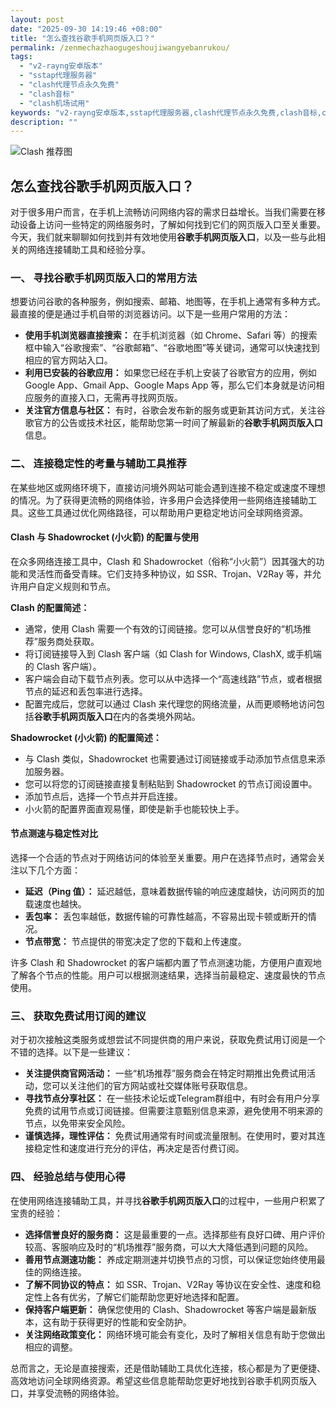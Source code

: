 ```yaml
---
layout: post
date: "2025-09-30 14:19:46 +08:00"
title: "怎么查找谷歌手机网页版入口？"
permalink: /zenmechazhaogugeshoujiwangyebanrukou/
tags:
  - "v2-rayng安卓版本"
  - "sstap代理服务器"
  - "clash代理节点永久免费"
  - "clash音标"
  - "clash机场试用"
keywords: "v2-rayng安卓版本,sstap代理服务器,clash代理节点永久免费,clash音标,clash机场试用"
description: ""
---
```


![Clash 推荐图](https://clashjd.github.io/assets/img/免费机场节点推荐.png)

## 怎么查找谷歌手机网页版入口？


<p>对于很多用户而言，在手机上流畅访问网络内容的需求日益增长。当我们需要在移动设备上访问一些特定的网络服务时，了解如何找到它们的网页版入口至关重要。今天，我们就来聊聊如何找到并有效地使用<strong>谷歌手机网页版入口</strong>，以及一些与此相关的网络连接辅助工具和经验分享。</p>

<h3>一、 寻找谷歌手机网页版入口的常用方法</h3>

<p>想要访问谷歌的各种服务，例如搜索、邮箱、地图等，在手机上通常有多种方式。最直接的便是通过手机自带的浏览器访问。以下是一些用户常用的方法：</p>

<ul>
    <li><strong>使用手机浏览器直接搜索：</strong> 在手机浏览器（如 Chrome、Safari 等）的搜索框中输入“谷歌搜索”、“谷歌邮箱”、“谷歌地图”等关键词，通常可以快速找到相应的官方网站入口。</li>
    <li><strong>利用已安装的谷歌应用：</strong> 如果您已经在手机上安装了谷歌官方的应用，例如 Google App、Gmail App、Google Maps App 等，那么它们本身就是访问相应服务的直接入口，无需再寻找网页版。</li>
    <li><strong>关注官方信息与社区：</strong> 有时，谷歌会发布新的服务或更新其访问方式，关注谷歌官方的公告或技术社区，能帮助您第一时间了解最新的<strong>谷歌手机网页版入口</strong>信息。</li>
</ul>

<h3>二、 连接稳定性的考量与辅助工具推荐</h3>

<p>在某些地区或网络环境下，直接访问境外网站可能会遇到连接不稳定或速度不理想的情况。为了获得更流畅的网络体验，许多用户会选择使用一些网络连接辅助工具。这些工具通过优化网络路径，可以帮助用户更稳定地访问全球网络资源。</p>

<h4>Clash 与 Shadowrocket (小火箭) 的配置与使用</h4>

<p>在众多网络连接工具中，Clash 和 Shadowrocket（俗称“小火箭”）因其强大的功能和灵活性而备受青睐。它们支持多种协议，如 SSR、Trojan、V2Ray 等，并允许用户自定义规则和节点。</p>

<p><strong>Clash 的配置简述：</strong></p>
<ul>
    <li>通常，使用 Clash 需要一个有效的订阅链接。您可以从信誉良好的“机场推荐”服务商处获取。</li>
    <li>将订阅链接导入到 Clash 客户端（如 Clash for Windows, ClashX, 或手机端的 Clash 客户端）。</li>
    <li>客户端会自动下载节点列表。您可以从中选择一个“高速线路”节点，或者根据节点的延迟和丢包率进行选择。</li>
    <li>配置完成后，您就可以通过 Clash 来代理您的网络流量，从而更顺畅地访问包括<strong>谷歌手机网页版入口</strong>在内的各类境外网站。</li>
</ul>

<p><strong>Shadowrocket (小火箭) 的配置简述：</strong></p>
<ul>
    <li>与 Clash 类似，Shadowrocket 也需要通过订阅链接或手动添加节点信息来添加服务器。</li>
    <li>您可以将您的订阅链接直接复制粘贴到 Shadowrocket 的节点订阅设置中。</li>
    <li>添加节点后，选择一个节点并开启连接。</li>
    <li>小火箭的配置界面直观易懂，即使是新手也能较快上手。</li>
</ul>

<h4>节点测速与稳定性对比</h4>

<p>选择一个合适的节点对于网络访问的体验至关重要。用户在选择节点时，通常会关注以下几个方面：</p>

<ul>
    <li><strong>延迟（Ping 值）：</strong> 延迟越低，意味着数据传输的响应速度越快，访问网页的加载速度也越快。</li>
    <li><strong>丢包率：</strong> 丢包率越低，数据传输的可靠性越高，不容易出现卡顿或断开的情况。</li>
    <li><strong>节点带宽：</strong> 节点提供的带宽决定了您的下载和上传速度。</li>
</ul>

<p>许多 Clash 和 Shadowrocket 的客户端都内置了节点测速功能，方便用户直观地了解各个节点的性能。用户可以根据测速结果，选择当前最稳定、速度最快的节点使用。</p>

<h3>三、 获取免费试用订阅的建议</h3>

<p>对于初次接触这类服务或想尝试不同提供商的用户来说，获取免费试用订阅是一个不错的选择。以下是一些建议：</p>

<ul>
    <li><strong>关注提供商官网活动：</strong> 一些“机场推荐”服务商会在特定时期推出免费试用活动，您可以关注他们的官方网站或社交媒体账号获取信息。</li>
    <li><strong>寻找节点分享社区：</strong> 在一些技术论坛或Telegram群组中，有时会有用户分享免费的试用节点或订阅链接。但需要注意甄别信息来源，避免使用不明来源的节点，以免带来安全风险。</li>
    <li><strong>谨慎选择，理性评估：</strong> 免费试用通常有时间或流量限制。在使用时，要对其连接稳定性和速度进行充分的评估，再决定是否付费订阅。</li>
</ul>

<h3>四、 经验总结与使用心得</h3>

<p>在使用网络连接辅助工具，并寻找<strong>谷歌手机网页版入口</strong>的过程中，一些用户积累了宝贵的经验：</p>

<ul>
    <li><strong>选择信誉良好的服务商：</strong> 这是最重要的一点。选择那些有良好口碑、用户评价较高、客服响应及时的“机场推荐”服务商，可以大大降低遇到问题的风险。</li>
    <li><strong>善用节点测速功能：</strong> 养成定期测速并切换节点的习惯，可以保证您始终使用最佳的网络连接。</li>
    <li><strong>了解不同协议的特点：</strong> 如 SSR、Trojan、V2Ray 等协议在安全性、速度和稳定性上各有优劣，了解它们能帮助您更好地选择和配置。</li>
    <li><strong>保持客户端更新：</strong> 确保您使用的 Clash、Shadowrocket 等客户端是最新版本，这有助于获得更好的性能和安全防护。</li>
    <li><strong>关注网络政策变化：</strong> 网络环境可能会有变化，及时了解相关信息有助于您做出相应的调整。</li>
</ul>

<p>总而言之，无论是直接搜索，还是借助辅助工具优化连接，核心都是为了更便捷、高效地访问全球网络资源。希望这些信息能帮助您更好地找到谷歌手机网页版入口，并享受流畅的网络体验。</p>